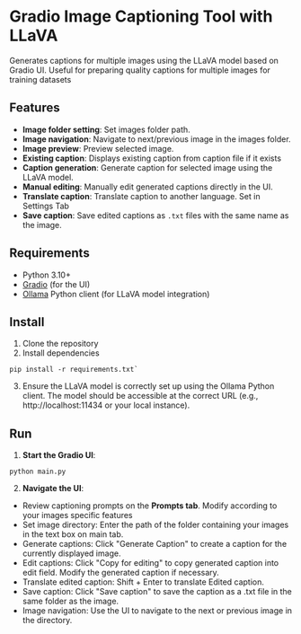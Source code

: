 # Gradio Image Captioning Tool with LLaVA

Generates captions for multiple images using the LLaVA model based on Gradio UI. Useful for preparing quality captions 
for multiple images for training datasets
## Features
- **Image folder setting**: Set images folder path.
- **Image navigation**: Navigate to next/previous image in the images folder.
- **Image preview**: Preview selected image.
- **Existing caption**: Displays existing caption from caption file if it exists
- **Caption generation**: Generate caption for selected image using the LLaVA model.
- **Manual editing**: Manually edit generated captions directly in the UI.
- **Translate caption**: Translate caption to another language. Set in Settings Tab 
- **Save caption**: Save edited captions as `.txt` files with the same name as the image.
## Requirements
- Python 3.10+
- [Gradio](https://gradio.app/) (for the UI)
- [Ollama](https://ollama.com/) Python client (for LLaVA model integration)
## Install
1. Clone the repository
2. Install dependencies
```
pip install -r requirements.txt`
```
3. Ensure the LLaVA model is correctly set up using the Ollama Python client. The model should be accessible at the 
correct URL (e.g., http://localhost:11434 or your local instance).
## Run
1. **Start the Gradio UI**:
```
python main.py
```
2. **Navigate the UI**:
- Review captioning prompts on the **Prompts tab**. Modify according to your images specific features
- Set image directory: Enter the path of the folder containing your images in the text box on main tab.
- Generate captions: Click "Generate Caption" to create a caption for the currently displayed image.
- Edit captions: Click "Copy for editing" to copy generated caption into edit field. Modify the generated caption 
if necessary.
- Translate edited caption: Shift + Enter to translate Edited caption.
- Save caption: Click "Save caption" to save the caption as a .txt file in the same folder as the image.
- Image navigation: Use the UI to navigate to the next or previous image in the directory.
